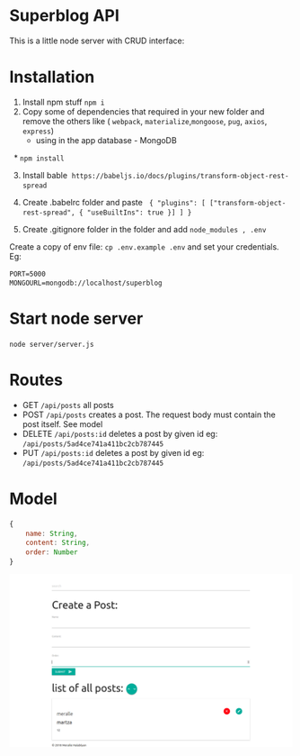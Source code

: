 # Superblog API


This is a little node server with CRUD interface:

# Installation
1. Install npm stuff `npm i`
2. Copy some of dependencies that required in your new folder and remove the others like 
    ( `webpack`, `materialize`,`mongoose`, `pug`, `axios`, `express`)
    - using in the app database - MongoDB
  
     *  ```npm install```
   
  3.  Install  bable
  ``` https://babeljs.io/docs/plugins/transform-object-rest-spread ```
  
   4. Create .babelrc folder and paste 
  
    ```{
    "plugins": [
      ["transform-object-rest-spread", { "useBuiltIns": true }]
    ] }```
      
   5. Create .gitignore folder in the folder and add
    ``` node_modules , .env ```


Create a copy of env file: `cp .env.example .env`  and set your credentials. Eg:
```
PORT=5000
MONGOURL=mongodb://localhost/superblog
```
# Start node server

`node server/server.js`

# Routes
- GET `/api/posts` all posts
- POST `/api/posts` creates a post. The request body must contain the post itself. See model
- DELETE `/api/posts:id` deletes a post by given id eg: `/api/posts/5ad4ce741a411bc2cb787445`
- PUT `/api/posts:id` deletes a post by given id
  eg: `/api/posts/5ad4ce741a411bc2cb787445`

# Model
```javascript
{
    name: String,
    content: String,
    order: Number
}
```
![screenshot](./image/Superblog.png)
